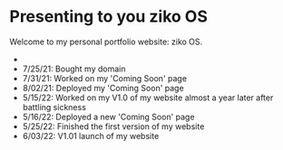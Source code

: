 # Presenting to you ziko OS
Welcome to my personal portfolio website: ziko OS.
<ul>
  <li>
  <li>7/25/21: Bought my domain</li>
  <li>7/31/21: Worked on my 'Coming Soon' page</li>
  <li>8/02/21: Deployed my 'Coming Soon' page</li>
  <li>5/15/22: Worked on my V1.0 of my website almost a year later after battling sickness</li>
  <li>5/16/22: Deployed a new 'Coming Soon' page</li>
  <li>5/25/22: Finished the first version of my website</li>
  <li>6/03/22: V1.01 launch of my website</li>
 <ul>

